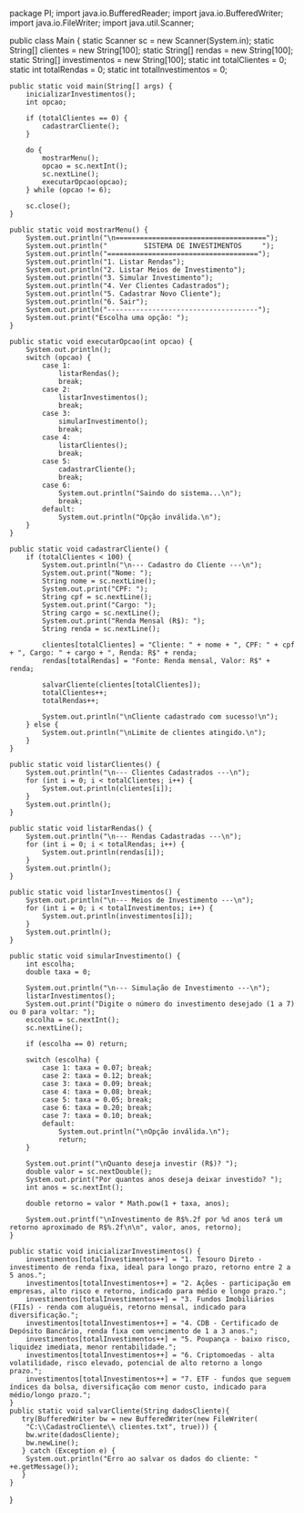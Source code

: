 package PI;
import java.io.BufferedReader;
import java.io.BufferedWriter;
import java.io.FileWriter;
import java.util.Scanner;

public class Main {
    static Scanner sc = new Scanner(System.in);
    static String[] clientes = new String[100];
    static String[] rendas = new String[100];
    static String[] investimentos = new String[100];
    static int totalClientes = 0;
    static int totalRendas = 0;
    static int totalInvestimentos = 0;

    public static void main(String[] args) {
        inicializarInvestimentos();
        int opcao;

        if (totalClientes == 0) {
            cadastrarCliente();
        }

        do {
            mostrarMenu();
            opcao = sc.nextInt();
            sc.nextLine();
            executarOpcao(opcao);
        } while (opcao != 6);

        sc.close();
    }

    public static void mostrarMenu() {
        System.out.println("\n=====================================");
        System.out.println("         SISTEMA DE INVESTIMENTOS     ");
        System.out.println("=====================================");
        System.out.println("1. Listar Rendas");
        System.out.println("2. Listar Meios de Investimento");
        System.out.println("3. Simular Investimento");
        System.out.println("4. Ver Clientes Cadastrados");
        System.out.println("5. Cadastrar Novo Cliente");
        System.out.println("6. Sair");
        System.out.println("-------------------------------------");
        System.out.print("Escolha uma opção: ");
    }

    public static void executarOpcao(int opcao) {
        System.out.println();
        switch (opcao) {
            case 1:
                listarRendas();
                break;
            case 2:
                listarInvestimentos();
                break;
            case 3:
                simularInvestimento();
                break;
            case 4:
                listarClientes();
                break;
            case 5:
                cadastrarCliente();
                break;
            case 6:
                System.out.println("Saindo do sistema...\n");
                break;
            default:
                System.out.println("Opção inválida.\n");
        }
    }

    public static void cadastrarCliente() {
        if (totalClientes < 100) {
            System.out.println("\n--- Cadastro do Cliente ---\n");
            System.out.print("Nome: ");
            String nome = sc.nextLine();
            System.out.print("CPF: ");
            String cpf = sc.nextLine();
            System.out.print("Cargo: ");
            String cargo = sc.nextLine();
            System.out.print("Renda Mensal (R$): ");
            String renda = sc.nextLine();

            clientes[totalClientes] = "Cliente: " + nome + ", CPF: " + cpf + ", Cargo: " + cargo + ", Renda: R$" + renda;
            rendas[totalRendas] = "Fonte: Renda mensal, Valor: R$" + renda;

            salvarCliente(clientes[totalClientes]);
            totalClientes++;
            totalRendas++;

            System.out.println("\nCliente cadastrado com sucesso!\n");
        } else {
            System.out.println("\nLimite de clientes atingido.\n");
        }
    }

    public static void listarClientes() {
        System.out.println("\n--- Clientes Cadastrados ---\n");
        for (int i = 0; i < totalClientes; i++) {
            System.out.println(clientes[i]);
        }
        System.out.println();
    }

    public static void listarRendas() {
        System.out.println("\n--- Rendas Cadastradas ---\n");
        for (int i = 0; i < totalRendas; i++) {
            System.out.println(rendas[i]);
        }
        System.out.println();
    }

    public static void listarInvestimentos() {
        System.out.println("\n--- Meios de Investimento ---\n");
        for (int i = 0; i < totalInvestimentos; i++) {
            System.out.println(investimentos[i]);
        }
        System.out.println();
    }

    public static void simularInvestimento() {
        int escolha;
        double taxa = 0;

        System.out.println("\n--- Simulação de Investimento ---\n");
        listarInvestimentos();
        System.out.print("Digite o número do investimento desejado (1 a 7) ou 0 para voltar: ");
        escolha = sc.nextInt();
        sc.nextLine();

        if (escolha == 0) return;

        switch (escolha) {
            case 1: taxa = 0.07; break;
            case 2: taxa = 0.12; break;
            case 3: taxa = 0.09; break;
            case 4: taxa = 0.08; break;
            case 5: taxa = 0.05; break;
            case 6: taxa = 0.20; break;
            case 7: taxa = 0.10; break;
            default:
                System.out.println("\nOpção inválida.\n");
                return;
        }

        System.out.print("\nQuanto deseja investir (R$)? ");
        double valor = sc.nextDouble();
        System.out.print("Por quantos anos deseja deixar investido? ");
        int anos = sc.nextInt();

        double retorno = valor * Math.pow(1 + taxa, anos);

        System.out.printf("\nInvestimento de R$%.2f por %d anos terá um retorno aproximado de R$%.2f\n\n", valor, anos, retorno);
    }

    public static void inicializarInvestimentos() {
        investimentos[totalInvestimentos++] = "1. Tesouro Direto - investimento de renda fixa, ideal para longo prazo, retorno entre 2 a 5 anos.";
        investimentos[totalInvestimentos++] = "2. Ações - participação em empresas, alto risco e retorno, indicado para médio e longo prazo.";
        investimentos[totalInvestimentos++] = "3. Fundos Imobiliários (FIIs) - renda com aluguéis, retorno mensal, indicado para diversificação.";
        investimentos[totalInvestimentos++] = "4. CDB - Certificado de Depósito Bancário, renda fixa com vencimento de 1 a 3 anos.";
        investimentos[totalInvestimentos++] = "5. Poupança - baixo risco, liquidez imediata, menor rentabilidade.";
        investimentos[totalInvestimentos++] = "6. Criptomoedas - alta volatilidade, risco elevado, potencial de alto retorno a longo prazo.";
        investimentos[totalInvestimentos++] = "7. ETF - fundos que seguem índices da bolsa, diversificação com menor custo, indicado para médio/longo prazo.";
    }
    public static void salvarCliente(String dadosCliente){
       try(BufferedWriter bw = new BufferedWriter(new FileWriter(
        "C:\\CadastroCliente\\ clientes.txt", true))) {
        bw.write(dadosCliente);
        bw.newLine();
       } catch (Exception e) {
        System.out.println("Erro ao salvar os dados do cliente: " +e.getMessage());
       }   
    }
    
}
